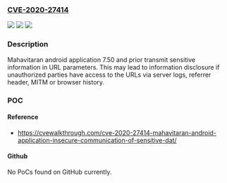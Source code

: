 ### [CVE-2020-27414](https://cve.mitre.org/cgi-bin/cvename.cgi?name=CVE-2020-27414)
![](https://img.shields.io/static/v1?label=Product&message=n%2Fa&color=blue)
![](https://img.shields.io/static/v1?label=Version&message=n%2Fa&color=blue)
![](https://img.shields.io/static/v1?label=Vulnerability&message=n%2Fa&color=brighgreen)

### Description

Mahavitaran android application 7.50 and prior transmit sensitive information in URL parameters. This may lead to information disclosure if unauthorized parties have access to the URLs via server logs, referrer header, MITM or browser history.

### POC

#### Reference
- https://cvewalkthrough.com/cve-2020-27414-mahavitaran-android-application-insecure-communication-of-sensitive-dat/

#### Github
No PoCs found on GitHub currently.

